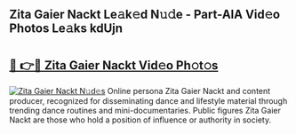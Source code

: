 ## Zita Gaier Nackt Le𝚊k𝚎d N𝚞𝚍e - Part-AlA Vid𝚎o Photos Le𝚊ks kdUjn

# <h2><a href="http://fb0f5c.evod.top/?m=Zita+Gaier+Nackt">🔗 👉🔴 Zita Gaier Nackt Vid𝚎o Ph𝚘t𝚘s</a></h2>

[![Zita Gaier Nackt N𝚞d𝚎s](https://i.imgur.com/8V9OHl7.gif)](http://fb0f5c.evod.top/?m=Zita+Gaier+Nackt)
Online persona Zita Gaier Nackt and content producer, recognized for disseminating dance and lifestyle material through trending dance routines and mini-documentaries. Public figures Zita Gaier Nackt are those who hold a position of influence or authority in society. 
